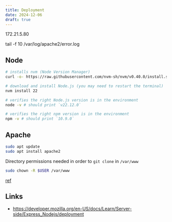 ```yaml
---
title: Deployment
date: 2024-12-06
draft: true
---
```



172.21.5.80

tail -f 10 /var/log/apache2/error.log

## Node

```bash
# installs nvm (Node Version Manager)
curl -o- https://raw.githubusercontent.com/nvm-sh/nvm/v0.40.0/install.sh | bash

# download and install Node.js (you may need to restart the terminal)
nvm install 22

# verifies the right Node.js version is in the environment
node -v # should print `v22.12.0`

# verifies the right npm version is in the environment
npm -v # should print `10.9.0`
```

## Apache

```bash
sudo apt update
sudo apt install apache2
```


Directory permissions needed in order to `git clone` in `/var/www`

```bash
sudo chown -R $USER /var/www
```

[ref](https://www.groveld.com/articles/give-user-permission-to-edit-and-add-files-in-var-www)



## Links
- https://developer.mozilla.org/en-US/docs/Learn/Server-side/Express_Nodejs/deployment